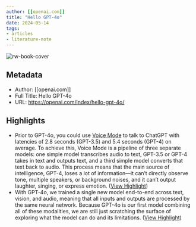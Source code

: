 ```yaml
---
author: [[openai.com]]
title: "Hello GPT-4o"
date: 2024-05-14
tags: 
- articles
- literature-note
---
```

![rw-book-cover](https://images.ctfassets.net/kftzwdyauwt9/4hxowKfhJ6Q3bVMqGsosjS/72c9e6f954de2ccd237813cab8a83a64/GPT-4o-blog.jpg?w=1080&h=1350&fit=fill)

## Metadata
- Author: [[openai.com]]
- Full Title: Hello GPT-4o
- URL: https://openai.com/index/hello-gpt-4o/

## Highlights
- Prior to GPT-4o, you could use [Voice Mode](https://openai.com/index/chatgpt-can-now-see-hear-and-speak) to talk to ChatGPT with latencies of 2.8 seconds (GPT-3.5) and 5.4 seconds (GPT-4) on average. To achieve this, Voice Mode is a pipeline of three separate models: one simple model transcribes audio to text, GPT-3.5 or GPT-4 takes in text and outputs text, and a third simple model converts that text back to audio. This process means that the main source of intelligence, GPT-4, loses a lot of information—it can’t directly observe tone, multiple speakers, or background noises, and it can’t output laughter, singing, or express emotion. ([View Highlight](https://read.readwise.io/read/01hxv1ykc6dq15rv3vryfe0j69))
- With GPT-4o, we trained a single new model end-to-end across text, vision, and audio, meaning that all inputs and outputs are processed by the same neural network. Because GPT-4o is our first model combining all of these modalities, we are still just scratching the surface of exploring what the model can do and its limitations. ([View Highlight](https://read.readwise.io/read/01hxv1ysq4nx3geq8nd82zpkpb))
